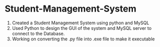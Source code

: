 # Student-Management-System

1. Created a Student Management System using python and MySQL
2. Used Python to design the GUI of the system and MySQL server to
   connect to the Database.
3. Working on converting the .py file into .exe file to make it executable
